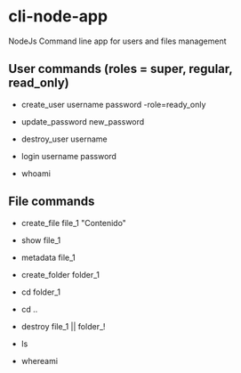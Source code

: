 # cli-node-app
NodeJs Command line app for users and files management

## User commands (roles = super, regular, read_only)

+ create_user username password -role=ready_only

+ update_password new_password

+ destroy_user username

+ login username password

+ whoami

## File commands 

+ create_file file_1 "Contenido"

+ show file_1

+ metadata file_1

+ create_folder folder_1

+ cd folder_1

+ cd ..

+ destroy file_1 || folder_!

+ ls

+ whereami
